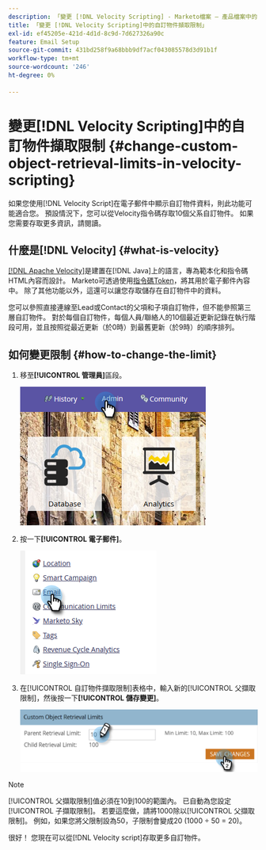 ```yaml
---
description: 「變更 [!DNL Velocity Scripting] - Marketo檔案 — 產品檔案中的自訂物件擷取限制」
title: 「變更 [!DNL Velocity Scripting]中的自訂物件擷取限制」
exl-id: ef45205e-421d-4d1d-8c9d-7d627326a90c
feature: Email Setup
source-git-commit: 431bd258f9a68bbb9df7acf043085578d3d91b1f
workflow-type: tm+mt
source-wordcount: '246'
ht-degree: 0%

---
```


# 變更[!DNL Velocity Scripting]中的自訂物件擷取限制 {#change-custom-object-retrieval-limits-in-velocity-scripting}

如果您使用[!DNL Velocity Script]在電子郵件中顯示自訂物件資料，則此功能可能適合您。 預設情況下，您可以從Velocity指令碼存取10個父系自訂物件。 如果您需要存取更多資訊，請閱讀。

## 什麼是[!DNL Velocity] {#what-is-velocity}

[[!DNL Apache Velocity]](https://velocity.apache.org/)是建置在[!DNL Java]上的語言，專為範本化和指令碼HTML內容而設計。 Marketo可透過使用[指令碼Token](/help/marketo/product-docs/email-marketing/general/using-tokens/create-an-email-script-token.md)，將其用於電子郵件內容中。 除了其他功能以外，這還可以讓您存取儲存在自訂物件中的資料。

您可以參照直接連線至Lead或Contact的父項和子項自訂物件，但不能參照第三層自訂物件。 對於每個自訂物件，每個人員/聯絡人的10個最近更新記錄在執行階段可用，並且按照從最近更新（於0時）到最舊更新（於9時）的順序排列。

## 如何變更限制 {#how-to-change-the-limit}

1. 移至&#x200B;**[!UICONTROL 管理員]**&#x200B;區段。

   ![](assets/change-custom-object-retrieval-limits-in-velocity-scripting-1.png)

1. 按一下&#x200B;**[!UICONTROL 電子郵件]**。

   ![](assets/change-custom-object-retrieval-limits-in-velocity-scripting-2.png)

1. 在[!UICONTROL 自訂物件擷取限制]表格中，輸入新的[!UICONTROL 父擷取限制]，然後按一下&#x200B;**[!UICONTROL 儲存變更]**。

   ![](assets/change-custom-object-retrieval-limits-in-velocity-scripting-3.png)

>[!NOTE]
>
>[!UICONTROL 父擷取限制]值必須在10到100的範圍內。 已自動為您設定[!UICONTROL 子擷取限制]。 若要這麼做，請將1000除以[!UICONTROL 父擷取限制]。 例如，如果您將父限制設為50，子限制會變成20 (1000 ÷ 50 = 20)。

很好！ 您現在可以從[!DNL Velocity script]存取更多自訂物件。
